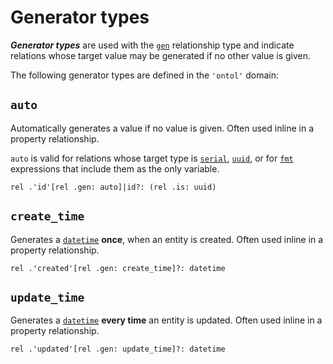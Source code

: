 # Generator types

***Generator types*** are used with the [`gen`](relationship_types.md#gen) relationship type and indicate relations whose target value may be generated if no other value is given.

The following generator types are defined in the `'ontol'` domain:


## `auto`

Automatically generates a value if no value is given. Often used inline in a property relationship.

`auto` is valid for relations whose target type is [`serial`](primitives.md#serial), [`uuid`](primitives.md#uuid), or for [`fmt`](fmt.md) expressions that include them as the only variable.

```ontol
rel .'id'[rel .gen: auto]|id?: (rel .is: uuid)
```


## `create_time`

Generates a [`datetime`](primitives.md#datetime) **once**, when an entity is created.
Often used inline in a property relationship.

```ontol
rel .'created'[rel .gen: create_time]?: datetime
```


## `update_time`

Generates a [`datetime`](primitives.md#datetime) **every time** an entity is updated.
Often used inline in a property relationship.

```ontol
rel .'updated'[rel .gen: update_time]?: datetime
```
